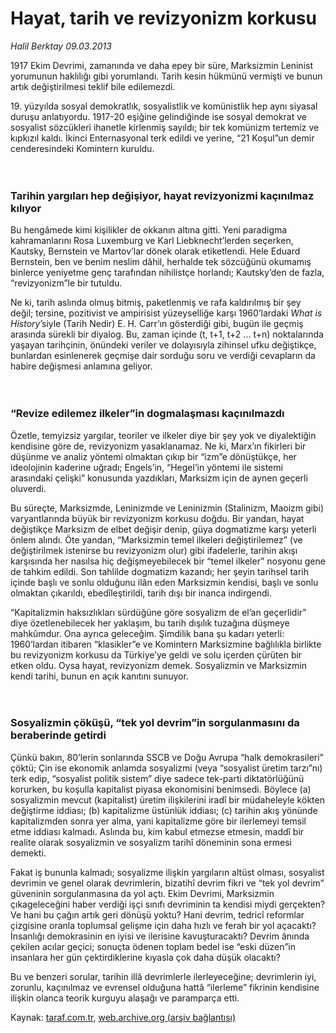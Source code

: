 # Hayat, tarih ve revizyonizm korkusu

*Halil Berktay 09.03.2013*

<div class="yazi"><p>1917 Ekim Devrimi, zamanında ve daha epey bir süre, Marksizmin Leninist yorumunun haklılığı gibi yorumlandı. Tarih kesin hükmünü vermişti ve bunun artık değiştirilmesi teklif bile edilemezdi. </p>
<p>19. yüzyılda sosyal demokratlık, sosyalistlik ve komünistlik hep aynı siyasal duruşu anlatıyordu. 1917-20 eşiğine gelindiğinde ise sosyal demokrat ve sosyalist sözcükleri ihanetle kirlenmiş sayıldı; bir tek komünizm tertemiz ve kıpkızıl kaldı. İkinci Enternasyonal terk edildi ve yerine, “21 Koşul”un demir cenderesindeki Komintern kuruldu.<br/><br/><br/></p>
<h3>Tarihin yargıları hep değişiyor, hayat revizyonizmi kaçınılmaz kılıyor</h3>
<p>Bu hengâmede kimi kişilikler de okkanın altına gitti. Yeni paradigma kahramanlarını Rosa Luxemburg ve Karl Liebknecht’lerden seçerken, Kautsky, Bernstein ve Martov’lar dönek olarak etiketlendi. Hele Eduard Bernstein, ben ve benim neslim dâhil, herhalde tek sözcüğünü okumamış binlerce yeniyetme genç tarafından nihilistçe horlandı; Kautsky’den de fazla, “revizyonizm”le bir tutuldu. </p>
<p>Ne ki, tarih aslında olmuş bitmiş, paketlenmiş ve rafa kaldırılmış bir şey değil; tersine, pozitivist ve ampirisist yüzeyselliğe karşı 1960’lardaki <i>What is History</i>’siyle (Tarih Nedir) E. H. Carr’ın gösterdiği gibi, bugün ile geçmiş arasında sürekli bir diyalog. Bu, zaman içinde (t, t+1, t+2 ... t+n) noktalarında yaşayan tarihçinin, önündeki veriler ve dolayısıyla zihinsel ufku değiştikçe, bunlardan esinlenerek geçmişe dair sorduğu soru ve verdiği cevapların da habire değişmesi anlamına geliyor.<br/><br/><br/></p>
<h3>“Revize edilemez ilkeler”in dogmalaşması kaçınılmazdı</h3>
<p>Özetle, temyizsiz yargılar, teoriler ve ilkeler diye bir şey yok ve diyalektiğin kendisine göre de, revizyonizm yasaklanamaz. Ne ki, Marx’ın fikirleri bir düşünme ve analiz yöntemi olmaktan çıkıp bir “izm”e dönüştükçe, her ideolojinin kaderine uğradı; Engels’in, “Hegel’in yöntemi ile sistemi arasındaki çelişki” konusunda yazdıkları, Marksizm için de aynen geçerli oluverdi. </p>
<p>Bu süreçte, Marksizmde, Leninizmde ve Leninizmin (Stalinizm, Maoizm gibi) varyantlarında büyük bir revizyonizm korkusu doğdu. Bir yandan, hayat değiştikçe Marksizm de elbet değişir denip, güya dogmatizme karşı yeterli önlem alındı. Öte yandan, “Marksizmin temel ilkeleri değiştirilemez” (ve değiştirilmek istenirse bu revizyonizm olur) gibi ifadelerle, tarihin akışı karşısında her nasılsa hiç değişmeyebilecek bir “temel ilkeler” nosyonu gene de tahkim edildi. Son tahlilde dogmatizm kazandı; her şeyin tarihsel tarih içinde başlı ve sonlu olduğunu ilân eden Marksizmin kendisi, başlı ve sonlu olmaktan çıkarıldı, ebedîleştirildi, tarih dışı bir inanca indirgendi.</p>
<p>“Kapitalizmin haksızlıkları sürdüğüne göre sosyalizm de el’an geçerlidir” diye özetlenebilecek her yaklaşım, bu tarih dışılık tuzağına düşmeye mahkûmdur. Ona ayrıca geleceğim. Şimdilik bana şu kadarı yeterli: 1960’lardan itibaren “klasikler”e ve Komintern Marksizmine bağlılıkla birlikte bu revizyonizm korkusu da Türkiye’ye geldi ve solu içerden çürüten bir etken oldu. Oysa hayat, revizyonizm demek. Sosyalizmin ve Marksizmin kendi tarihi, bunun en açık kanıtını sunuyor.<br/><br/><br/></p>
<h3>Sosyalizmin çöküşü, “tek yol devrim”in sorgulanmasını da beraberinde getirdi</h3>
<p>Çünkü bakın, 80’lerin sonlarında SSCB ve Doğu Avrupa “halk demokrasileri” çöktü; Çin ise ekonomik anlamda sosyalizmi (veya “sosyalist üretim tarzı”nı) terk edip, “sosyalist politik sistem” diye sadece tek-parti diktatörlüğünü korurken, bu koşulla kapitalist piyasa ekonomisini benimsedi. Böylece (a) sosyalizmin mevcut (kapitalist) üretim ilişkilerini iradî bir müdaheleyle kökten değiştirme iddiası; (b) kapitalizme üstünlük iddiası; (c) tarihin akış yönünde kapitalizmden sonra yer alma, yani kapitalizme göre bir ilerlemeyi temsil etme iddiası kalmadı. Aslında bu, kim kabul etmezse etmesin, maddî bir realite olarak sosyalizmin ve sosyalizm tarihî döneminin sona ermesi demekti.</p>
<p>Fakat iş bununla kalmadı; sosyalizme ilişkin yargıların altüst olması, sosyalist devrimin ve genel olarak devrimlerin, bizatihî devrim fikri ve “tek yol devrim” güveninin sorgulanmasına da yol açtı. Ekim Devrimi, Marksizmin çıkageleceğini haber verdiği işçi sınıfı devriminin ta kendisi miydi gerçekten? Ve hani bu çağın artık geri dönüşü yoktu? Hani devrim, tedricî reformlar çizgisine oranla toplumsal gelişme için daha hızlı ve ferah bir yol açacaktı? İnsanlığı demokrasinin en iyisi ve ilerisine kavuşturacaktı? Devrim ânında çekilen acılar geçici; sonuçta ödenen toplam bedel ise “eski düzen”in insanlara her gün çektirdiklerine kıyasla çok daha düşük olacaktı? </p>
<p>Bu ve benzeri sorular, tarihin illâ devrimlerle ilerleyeceğine; devrimlerin iyi, zorunlu, kaçınılmaz ve evrensel olduğuna hattâ “ilerleme” fikrinin kendisine ilişkin olanca teorik kurguyu alaşağı ve paramparça etti.</p>
</div>

Kaynak: [taraf.com.tr](http://www.taraf.com.tr/halil-berktay/makale-hayat-tarih-ve-revizyonizm-korkusu.htm), [web.archive.org (arşiv bağlantısı)](http://web.archive.org/web/20130807093301/http://www.taraf.com.tr/halil-berktay/makale-hayat-tarih-ve-revizyonizm-korkusu.htm)
